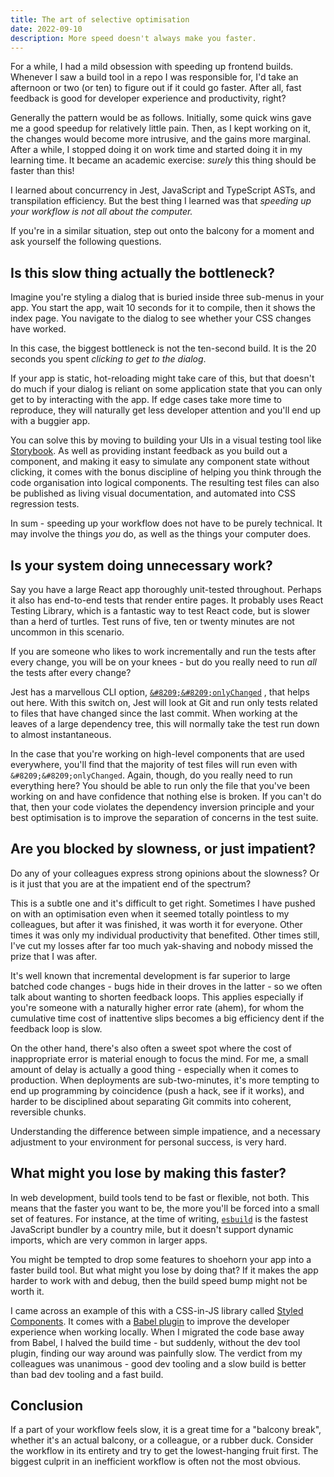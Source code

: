 ```yaml
---
title: The art of selective optimisation
date: 2022-09-10
description: More speed doesn't always make you faster.
---
```


For a while, I had a mild obsession with speeding up frontend builds. Whenever I saw a build tool in a repo I was responsible for, I'd take an afternoon or two (or ten) to figure out if it could go faster. After all, fast feedback is good for developer experience and productivity, right?

Generally the pattern would be as follows. Initially, some quick wins gave me a good speedup for relatively little pain. Then, as I kept working on it, the changes would become more intrusive, and the gains more marginal. After a while, I stopped doing it on work time and started doing it in my learning time. It became an academic exercise: _surely_ this thing should be faster than this!

I learned about concurrency in Jest, JavaScript and TypeScript ASTs, and transpilation efficiency. But the best thing I learned was that _speeding up your workflow is not all about the computer._

If you're in a similar situation, step out onto the balcony for a moment and ask yourself the following questions.

## Is this slow thing actually the bottleneck?
Imagine you're styling a dialog that is buried inside three sub-menus in your app. You start the app, wait 10 seconds for it to compile, then it shows the index page. You navigate to the dialog to see whether your CSS changes have worked.

In this case, the biggest bottleneck is not the ten-second build. It is the 20 seconds you spent _clicking to get to the dialog_.

If your app is static, hot-reloading might take care of this, but that doesn't do much if your dialog is reliant on some application state that you can only get to by interacting with the app. If edge cases take more time to reproduce, they will naturally get less developer attention and you'll end up with a buggier app.

You can solve this by moving to building your UIs in a visual testing tool like [Storybook](https://storybook.js.org/). As well as providing instant feedback as you build out a component, and making it easy to simulate any component state without clicking, it comes with the bonus discipline of helping you think through the code organisation into logical components. The resulting test files can also be published as living visual documentation, and automated into CSS regression tests.

In sum - speeding up your workflow does not have to be purely technical. It may involve the things _you_ do, as well as the things your computer does.

## Is your system doing unnecessary work?
Say you have a large React app thoroughly unit-tested throughout. Perhaps it also has end-to-end tests that render entire pages. It probably uses React Testing Library, which is a fantastic way to test React code, but is slower than a herd of turtles. Test runs of five, ten or twenty minutes are not uncommon in this scenario. 

If you are someone who likes to work incrementally and run the tests after every change, you will be on your knees - but do you really need to run _all_ the tests after every change?

Jest has a marvellous CLI option, <span style="word-break: keep-all">[`&#8209;&#8209;onlyChanged`](https://jestjs.io/docs/cli#--onlychanged)</span> , that helps out here. With this switch on, Jest will look at Git and run only tests related to files that have changed since the last commit. When working at the leaves of a large dependency tree, this will normally take the test run down to almost instantaneous. 
    
In the case that you're working on high-level components that are used everywhere, you'll find that the majority of test files will run even with `&#8209;&#8209;onlyChanged`. Again, though, do you really need to run everything here? You should be able to run only the file that you've been working on and have confidence that nothing else is broken. If you can't do that, then your code violates the dependency inversion principle and your best optimisation is to improve the separation of concerns in the test suite.

## Are you blocked by slowness, or just impatient?
Do any of your colleagues express strong opinions about the slowness? Or is it just that you are at the impatient end of the spectrum?

This is a subtle one and it's difficult to get right. Sometimes I have pushed on with an optimisation even when it seemed totally pointless to my colleagues, but after it was finished, it was worth it for everyone. Other times it was only my individual productivity that benefited. Other times still, I've cut my losses after far too much yak-shaving and nobody missed the prize that I was after.

It's well known that incremental development is far superior to large batched code changes - bugs hide in their droves in the latter - so we often talk about wanting to shorten feedback loops. This applies especially if you're someone with a naturally higher error rate (ahem), for whom the cumulative time cost of inattentive slips becomes a big efficiency dent if the feedback loop is slow.

On the other hand, there's also often a sweet spot where the cost of inappropriate error is material enough to focus the mind. For me, a small amount of delay is actually a good thing - especially when it comes to production. When deployments are sub-two-minutes, it's more tempting to end up programming by coincidence (push a hack, see if it works), and harder to be disciplined about separating Git commits into coherent, reversible chunks.

Understanding the difference between simple impatience, and a necessary adjustment to your environment for personal success, is very hard.

## What might you lose by making this faster?
In web development, build tools tend to be fast or flexible, not both. This means that the faster you want to be, the more you'll be forced into a small set of features. For instance, at the time of writing, [`esbuild`](https://esbuild.github.io/) is the fastest JavaScript bundler by a country mile, but it doesn't support dynamic imports, which are very common in larger apps.

You might be tempted to drop some features to shoehorn your app into a faster build tool. But what might you lose by doing that? If it makes the app harder to work with and debug, then the build speed bump might not be worth it.

I came across an example of this with a CSS-in-JS library called [Styled Components](https://styled-components.com/). It comes with a [Babel plugin](https://styled-components.com/docs/tooling#babel-plugin) to improve the developer experience when working locally. When I migrated the code base away from Babel, I halved the build time - but suddenly, without the dev tool plugin, finding our way around was painfully slow. The verdict from my colleagues was unanimous - good dev tooling and a slow build is better than bad dev tooling and a fast build.

## Conclusion
If a part of your workflow feels slow, it is a great time for a "balcony break", whether it's an actual balcony, or a colleague, or a rubber duck. Consider the workflow in its entirety and try to get the lowest-hanging fruit first. The biggest culprit in an inefficient workflow is often not the most obvious.
